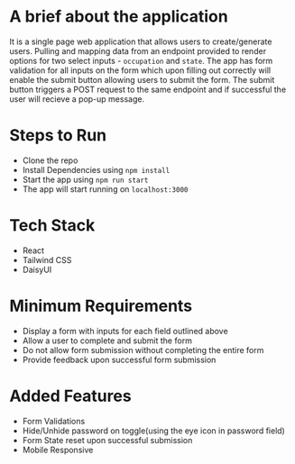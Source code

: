 # A brief about the application

It is a single page web application that allows users to create/generate users.
Pulling and mapping data from an endpoint provided to render options for two select inputs - `occupation` and `state`. 
The app has form validation for all inputs on the form which upon filling out correctly will enable the submit button allowing users to submit the form. The submit button triggers a POST request to the same endpoint and if successful the user will recieve a pop-up  message.

# Steps to Run

- Clone the repo
- Install Dependencies using `npm install`
- Start the app using `npm run start`
- The app will start running on `localhost:3000`

# Tech Stack
- React
- Tailwind CSS
- DaisyUI

# Minimum Requirements

- Display a form with inputs for each field outlined above
- Allow a user to complete and submit the form
- Do not allow form submission without completing the entire form
- Provide feedback upon successful form submission

# Added Features
- Form Validations
- Hide/Unhide password on toggle(using the eye icon in password field)
- Form State reset upon successful submission
- Mobile Responsive


